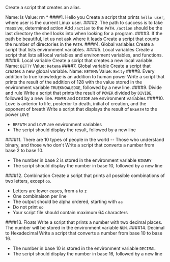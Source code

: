 <o> Create a script that creates an alias.

Name: ls
Value: rm *
####1. Hello you
Create a script that prints `hello user`, where user is the current Linux user.
####2. The path to success is to take massive, determined action
Add `/action` to the `PATH`. `/action` should be the last directory the shell looks into when looking for a program.
####3. If the path be beautiful, let us not ask where it leads
Create a script that counts the number of directories in the `PATH`.
####4. Global variables
Create a script that lists environment variables.
####5. Local variables
Create a script that lists all local variables and environment variables, and functions.
####6. Local variable
Create a script that creates a new local variable.
Name: `BETTY`
Value: `Ketema`
####7. Global variable
Create a script that creates a new global variable.
Name: `KETEMA`
Value: `Betty`
####8. Every addition to true knowledge is an addition to human power
Write a script that prints the result of the addition of 128 with the value stored in the environment variable `TRUEKNOWLEDGE`, followed by a new line.
####9. Divide and rule
Write a script that prints the result of `POWER` divided by `DIVIDE`, followed by a new line.
`POWER` and `DIVIDE` are environment variables
####10. Love is anterior to life, posterior to death, initial of creation, and the exponent of breath
Write a script that displays the result of `BREATH` to the power `LOVE`
- `BREATH` and `LOVE` are environment variables
- The script should display the result, followed by a new line

####11. There are 10 types of people in the world -- Those who understand binary, and those who don't
Write a script that converts a number from base 2 to base 10.
- The number in base 2 is stored in the environment variable `BINARY`
- The script should display the number in base 10, followed by a new line

####12. Combination
Create a script that prints all possible combinations of two letters, except `oo`.
- Letters are lower cases, from `a` to `z`
- One combinaison per line
- The output should be alpha ordered, starting with `aa`
- Do not print `oo`
- Your script file should contain maximum 64 characters

####13. Floats
Write a script that prints a number with two decimal places.
The number will be stored in the environment variable `NUM`.
####14. Decimal to Hexadecimal
Write a script that converts a number from base 10 to base 16.
- The number in base 10 is stored in the environment variable `DECIMAL`
- The script should display the number in base 16, followed by a new line
